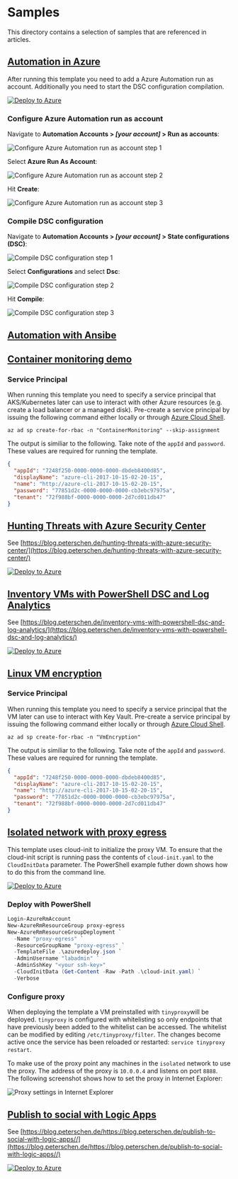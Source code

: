 # Samples #

This directory contains a selection of samples that are referenced in articles.

## [Automation in Azure](automation-in-Azure/) ##

After running this template you need to add a Azure Automation run as account. Additionally you need to start the DSC configuration compilation.

[![Deploy to Azure](https://azuredeploy.net/deploybutton.png)](https://portal.azure.com/#create/Microsoft.Template/uri/https%3A%2F%2Fraw.githubusercontent.com%2Fpeterschen%2Fblog%2Fmaster%2Fsamples%2Fautomation-in-azure%2Fazuredeploy.json)

### Configure Azure Automation run as account ###

Navigate to **Automation Accounts > *[your account]* > Run as accounts**:

![Configure Azure Automation run as account step 1](automation-in-azure/runas1.png?raw=true)

Select **Azure Run As Account**:

![Configure Azure Automation run as account step 2](automation-in-azure/runas2.png?raw=true)

Hit **Create**:

![Configure Azure Automation run as account step 3](automation-in-azure/runas3.png?raw=true)

### Compile DSC configuration ###

Navigate to **Automation Accounts > *[your account]* > State configurations (DSC)**:

![Compile DSC configuration step 1](automation-in-azure/dsc1.png?raw=true)

Select **Configurations** and select **Dsc**:

![Compile DSC configuration step 2](automation-in-azure/dsc2.png?raw=true)

Hit **Compile**:

![Compile DSC configuration step 3](automation-in-azure/dsc3.png?raw=true)

## [Automation with Ansibe](automation-with-ansible/) ##

## [Container monitoring demo](container-monitoring-demo/) ##

### Service Principal ###

When running this template you need to specify a service principal that AKS/Kubernetes later can use to interact with other Azure resources (e.g. create a load balancer or a managed disk). Pre-create a service principal by issuing the following command either locally or through [Azure Cloud Shell](https://shell.azure.com).

```Shell
az ad sp create-for-rbac -n "ContainerMonitoring" --skip-assignment
```

The output is similiar to the following. Take note of the `appId` and `password`. These values are required for running the template.

```JSON
{
  "appId": "7248f250-0000-0000-0000-dbdeb8400d85",
  "displayName": "azure-cli-2017-10-15-02-20-15",
  "name": "http://azure-cli-2017-10-15-02-20-15",
  "password": "77851d2c-0000-0000-0000-cb3ebc97975a",
  "tenant": "72f988bf-0000-0000-0000-2d7cd011db47"
}
```

## [Hunting Threats with Azure Security Center](hunting-threats-with-asc/) ##

See [https://blog.peterschen.de/hunting-threats-with-azure-security-center/](https://blog.peterschen.de/hunting-threats-with-azure-security-center/)

[![Deploy to Azure](https://azuredeploy.net/deploybutton.png)](https://portal.azure.com/#create/Microsoft.Template/uri/https%3A%2F%2Fraw.githubusercontent.com%2Fpeterschen%2Fblog%2Fmaster%2Fsamples%2Fhunting-threats-with-asc%2Fazuredeploy.json)

## [Inventory VMs with PowerShell DSC and Log Analytics](inventory-with-dsc-and-la/azuredeploy.json) ##

See [https://blog.peterschen.de/inventory-vms-with-powershell-dsc-and-log-analytics/](https://blog.peterschen.de/inventory-vms-with-powershell-dsc-and-log-analytics/)

[![Deploy to Azure](https://azuredeploy.net/deploybutton.png)](https://portal.azure.com/#create/Microsoft.Template/uri/https%3A%2F%2Fraw.githubusercontent.com%2Fpeterschen%2Fblog%2Fmaster%2Fsamples%2Finventory-with-dsc-and-la%2Fazuredeploy.json)

## [Linux VM encryption](linux-vm-encryption/azuredeploy.json) ##

### Service Principal ###

When running this template you need to specify a service principal that the VM later can use to interact with Key Vault. Pre-create a service principal by issuing the following command either locally or through [Azure Cloud Shell](https://shell.azure.com).

```Shell
az ad sp create-for-rbac -n "VmEncryption"
```

The output is similiar to the following. Take note of the `appId` and `password`. These values are required for running the template.

```JSON
{
  "appId": "7248f250-0000-0000-0000-dbdeb8400d85",
  "displayName": "azure-cli-2017-10-15-02-20-15",
  "name": "http://azure-cli-2017-10-15-02-20-15",
  "password": "77851d2c-0000-0000-0000-cb3ebc97975a",
  "tenant": "72f988bf-0000-0000-0000-2d7cd011db47"
}
```

## [Isolated network with proxy egress](proxy-egress/azuredeploy.json) ##

This template uses cloud-init to initialize the proxy VM. To ensure that the cloud-init script is running pass the contents of `cloud-init.yaml` to the `CloudInitData` parameter. The PowerShell example futher down shows how to do this from the command line.

[![Deploy to Azure](https://azuredeploy.net/deploybutton.png)](https://portal.azure.com/#create/Microsoft.Template/uri/https%3A%2F%2Fraw.githubusercontent.com%2Fpeterschen%2Fblog%2Fmaster%2Fsamples%2Fproxy-egress%2Fazuredeploy.json)

### Deploy with PowerShell ###

```PowerShell
Login-AzureRmAccount
New-AzureRmResourceGroup proxy-egress
New-AzureRmResourceGroupDeployment `
  -Name "proxy-egress" `
  -ResourceGroupName "proxy-egress" `
  -TemplateFile .\azuredeploy.json `
  -AdminUsername "labadmin" `
  -AdminSshKey "<your ssh-key>"
  -CloudInitData (Get-Content -Raw -Path .\cloud-init.yaml) `
  -Verbose
```

### Configure proxy ###

When deploying the template a VM preinstalled with `tinyproxy`will be deployed. `tinyproxy` is configured with whitelisting so only endpoints that have previously been added to the whitelist can be accessed. The whitelist can be modified by editing `/etc/tinyproxy/filter`. The changes become active once the service has been reloaded or restarted: `service tinyproxy restart`.

To make use of the proxy point any machines in the `isolated` network to use the proxy. The address of the proxy is `10.0.0.4` and listens on port `8888`. The following screenshot shows how to set the proxy in Internet Explorer:

![Proxy settings in Internet Explorer](proxy-egress/proxy-settings.png?raw=true)

## [Publish to social with Logic Apps](publish-to-social-with-logic-apps/azuredeploy.json) ##

See [https://blog.peterschen.de/https://blog.peterschen.de/publish-to-social-with-logic-apps//](https://blog.peterschen.de/https://blog.peterschen.de/publish-to-social-with-logic-apps//)

[![Deploy to Azure](https://azuredeploy.net/deploybutton.png)](https://portal.azure.com/#create/Microsoft.Template/uri/https%3A%2F%2Fraw.githubusercontent.com%2Fpeterschen%2Fblog%2Fmaster%2Fsamples%2Fpublish-to-social-with-logic-apps%2Fazuredeploy.json)